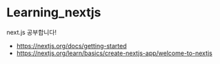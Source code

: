 # Learning_nextjs
next.js 공부합니다!

- https://nextjs.org/docs/getting-started
- https://nextjs.org/learn/basics/create-nextjs-app/welcome-to-nextjs
